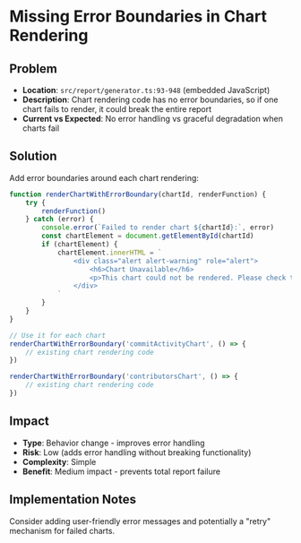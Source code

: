 # Missing Error Boundaries in Chart Rendering

## Problem
- **Location**: `src/report/generator.ts:93-948` (embedded JavaScript)
- **Description**: Chart rendering code has no error boundaries, so if one chart fails to render, it could break the entire report
- **Current vs Expected**: No error handling vs graceful degradation when charts fail

## Solution
Add error boundaries around each chart rendering:

```javascript
function renderChartWithErrorBoundary(chartId, renderFunction) {
    try {
        renderFunction()
    } catch (error) {
        console.error(`Failed to render chart ${chartId}:`, error)
        const chartElement = document.getElementById(chartId)
        if (chartElement) {
            chartElement.innerHTML = `
                <div class="alert alert-warning" role="alert">
                    <h6>Chart Unavailable</h6>
                    <p>This chart could not be rendered. Please check the console for details.</p>
                </div>
            `
        }
    }
}

// Use it for each chart
renderChartWithErrorBoundary('commitActivityChart', () => {
    // existing chart rendering code
})

renderChartWithErrorBoundary('contributorsChart', () => {
    // existing chart rendering code
})
```

## Impact
- **Type**: Behavior change - improves error handling
- **Risk**: Low (adds error handling without breaking functionality)
- **Complexity**: Simple
- **Benefit**: Medium impact - prevents total report failure

## Implementation Notes
Consider adding user-friendly error messages and potentially a "retry" mechanism for failed charts.
